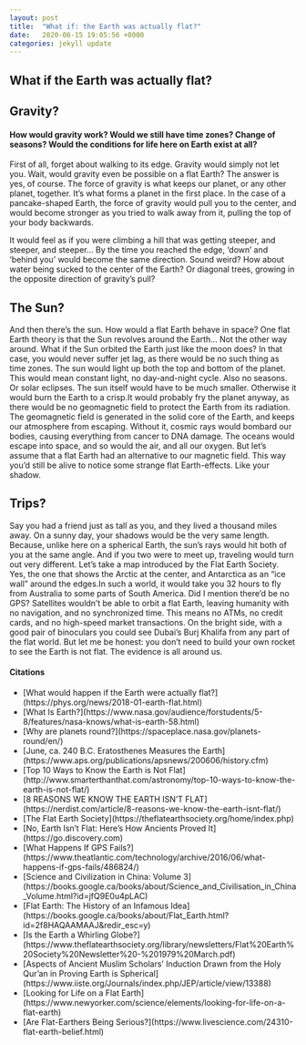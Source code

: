 ```yaml
---
layout: post
title:  "What if: the Earth was actually flat?"
date:   2020-06-15 19:05:56 +0000
categories: jekyll update
---
```

<h2>What if the Earth was actually flat?</h2>

<h2>Gravity?</h2>
<h4>How would gravity work? Would we still have time zones? Change of seasons? Would the conditions for life here on Earth exist at all?</h4>
<p>First of all, forget about walking to its edge. Gravity would simply not let you. Wait, would gravity even be possible on a flat Earth? The answer is yes, of course. The force of gravity is what keeps our planet, or any other planet, together. It’s what forms a planet in the first place. In the case of a pancake-shaped Earth, the force of gravity would pull you to the center, and would become stronger as you tried to walk away from it, pulling the top of your body backwards.</p>

<p>It would feel as if you were climbing a hill that was getting steeper, and steeper, and steeper… By the time you reached the edge, ‘down’ and ‘behind you’ would become the same direction. Sound weird? How about water being sucked to the center of the Earth? Or diagonal trees, growing in the opposite direction of gravity’s pull?</p>

<h2>The Sun?</h2>
<p>And then there’s the sun. How would a flat Earth behave in space? One flat Earth theory is that the Sun revolves around the Earth… Not the other way around. What if the Sun orbited the Earth just like the moon does? In that case, you would never suffer jet lag, as there would be no such thing as time zones. The sun would light up both the top and bottom of the planet. This would mean constant light, no day-and-night cycle. Also no seasons. Or solar eclipses. The sun itself would have to be much smaller. Otherwise it would burn the Earth to a crisp.It would probably fry the planet anyway, as there would be no geomagnetic field to protect the Earth from its radiation. The geomagnetic field is generated in the solid core of the Earth, and keeps our atmosphere from escaping. Without it, cosmic rays would bombard our bodies, causing everything from cancer to DNA damage.
The oceans would escape into space, and so would the air, and all our oxygen. But let’s assume that a flat Earth had an alternative to our magnetic field. This way you’d still be alive to notice some strange flat Earth-effects. Like your shadow.</p>

<h2>Trips?</h2>
<p>Say you had a friend just as tall as you, and they lived a thousand miles away. On a sunny day, your shadows would be the very same length. Because, unlike here on a spherical Earth, the sun’s rays would hit both of you at the same angle. And if you two were to meet up, traveling would turn out very different. Let’s take a map introduced by the Flat Earth Society. Yes, the one that shows the Arctic at the center, and Antarctica as an “ice wall” around the edges.In such a world, it would take you 32 hours to fly from Australia to some parts of South America. Did I mention there’d be no GPS? Satellites wouldn’t be able to orbit a flat Earth, leaving humanity with no navigation, and no synchronized time. This means no ATMs, no credit cards, and no high-speed market transactions. On the bright side, with a good pair of binoculars you could see Dubai’s Burj Khalifa from any part of the flat world. But let me be honest: you don’t need to build your own rocket to see the Earth is not flat. The evidence is all around us.</p>

<h4>Citations</h4>
<ul>
 <li>[What would happen if the Earth were actually flat?](https://phys.org/news/2018-01-earth-flat.html)</li>
 <li>[What Is Earth?](https://www.nasa.gov/audience/forstudents/5-8/features/nasa-knows/what-is-earth-58.html)</li>
 <li>[Why are planets round?](https://spaceplace.nasa.gov/planets-round/en/)</li>
 <li>[June, ca. 240 B.C. Eratosthenes Measures the Earth](https://www.aps.org/publications/apsnews/200606/history.cfm)</li>
 <li>[Top 10 Ways to Know the Earth is Not Flat](http://www.smarterthanthat.com/astronomy/top-10-ways-to-know-the-earth-is-not-flat/)</li>
 <li>[8 REASONS WE KNOW THE EARTH ISN’T FLAT](https://nerdist.com/article/8-reasons-we-know-the-earth-isnt-flat/)</li>
 <li>[The Flat Earth Society](https://theflatearthsociety.org/home/index.php)</li>
 <li>[No, Earth Isn’t Flat: Here’s How Ancients Proved It](https://go.discovery.com)</li>
 <li>[What Happens If GPS Fails?](https://www.theatlantic.com/technology/archive/2016/06/what-happens-if-gps-fails/486824/)</li>
 <li>[Science and Civilization in China: Volume 3](https://books.google.ca/books/about/Science_and_Civilisation_in_China_Volume.html?id=jfQ9E0u4pLAC)</li>
 <li>[Flat Earth: The History of an Infamous Idea](https://books.google.ca/books/about/Flat_Earth.html?id=2f8HAQAAMAAJ&redir_esc=y)</li>
 <li>[Is the Earth a Whirling Globe?](https://www.theflatearthsociety.org/library/newsletters/Flat%20Earth%20Society%20Newsletter%20-%201979%20March.pdf)</li>
 <li>[Aspects of Ancient Muslim Scholars’ Induction Drawn from the Holy Qur’an in Proving Earth is Spherical](https://www.iiste.org/Journals/index.php/JEP/article/view/13388)</li>
 <li>[Looking for Life on a Flat Earth](https://www.newyorker.com/science/elements/looking-for-life-on-a-flat-earth)</li>
 <li>[Are Flat-Earthers Being Serious?](https://www.livescience.com/24310-flat-earth-belief.html)</li>
</ul>
